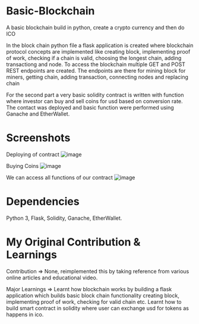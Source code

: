 # Basic-Blockchain
A basic blockchain build in python, create a crypto currency and then do ICO

In the block chain python file a flask application is created where blockchain protocol concepts are implemented like creating block, implementing proof of work, checking if a chain is valid, choosing the longest chain, adding transactiong and node. To access the blockchain multiple GET and POST REST endpoints are created. The endpoints are there for mining block for miners, getting chain, adding transaction, connecting nodes and replacing chain

For the second part a very basic solidity contract is written with function where investor can buy and sell coins for usd based on conversion rate. The contact was deployed and basic function were performed using Ganache and EtherWallet.

# Screenshots

Deploying of contract
![image](https://user-images.githubusercontent.com/16362957/53518664-88533b80-3af7-11e9-85d7-819addbbf250.png)

Buying Coins
![image](https://user-images.githubusercontent.com/16362957/53518721-a3be4680-3af7-11e9-8db7-75024318dfec.png)

We can access all functions of our contract
![image](https://user-images.githubusercontent.com/16362957/53518787-c6e8f600-3af7-11e9-9ecf-ac56a8e681b9.png)

# Dependencies
Python 3,
Flask,
Solidity,
Ganache,
EtherWallet.

# My Original Contribution & Learnings

Contribution =>
None, reimplemented this by taking reference from various online articles and educational video.

Major Learnings => 
Learnt how blockchain works by building a flask application which builds basic block chain functionality creating block, implementing proof of work, checking for valid chain etc.
Learnt how to build smart contract in solidity where user can exchange usd for tokens as happens in ico.

